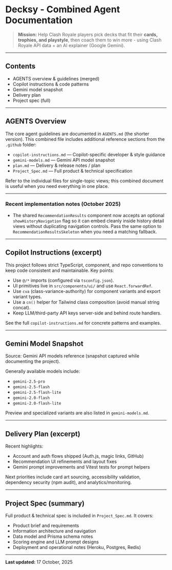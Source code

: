 # Decksy - Combined Agent Documentation

> **Mission:** Help Clash Royale players pick decks that fit their **cards, trophies, and playstyle**, then coach them to win more - using Clash Royale API data + an AI explainer (Google Gemini).

---

## Contents

- AGENTS overview & guidelines (merged)
- Copilot instructions & code patterns
- Gemini model snapshot
- Delivery plan
- Project spec (full)

---

## AGENTS Overview

The core agent guidelines are documented in `AGENTS.md` (the shorter version). This combined file includes additional reference sections from the `.github` folder:

- `copilot-instructions.md` — Copilot-specific developer & style guidance
- `gemini-models.md` — Gemini API model snapshot
- `plan.md` — Delivery & release notes / plan
- `Project_Spec.md` — Full product & technical specification

Refer to the individual files for single-topic views; this combined document is useful when you need everything in one place.

---

### Recent implementation notes (October 2025)

- The shared `RecommendationResults` component now accepts an optional `showHistoryNavigation` flag so it can embed cleanly inside history detail views without duplicating navigation controls. Pass the same option to `RecommendationResultsSkeleton` when you need a matching fallback.

---

## Copilot Instructions (excerpt)

This project follows strict TypeScript, component, and repo conventions to keep code consistent and maintainable. Key points:

- Use `@/*` imports (configured via `tsconfig.json`).
- UI primitives live in `src/components/ui/` and use `React.forwardRef`.
- Use `cva` (class-variance-authority) for component variants and export variant types.
- Use a `cn()` helper for Tailwind class composition (avoid manual string concat).
- Keep LLM/third-party API keys server-side and behind route handlers.

See the full `copilot-instructions.md` for concrete patterns and examples.

---

## Gemini Model Snapshot

Source: Gemini API models reference (snapshot captured while documenting the project).

Generally available models include:
- `gemini-2.5-pro`
- `gemini-2.5-flash`
- `gemini-2.5-flash-lite`
- `gemini-2.0-flash`
- `gemini-2.0-flash-lite`

Preview and specialized variants are also listed in `gemini-models.md`.

---

## Delivery Plan (excerpt)

Recent highlights:

- Account and auth flows shipped (Auth.js, magic links, GitHub)
- Recommendation UI refinements and layout fixes
- Gemini prompt improvements and Vitest tests for prompt helpers

Next priorities include card art sourcing, accessibility validation, dependency security (npm audit), and analytics/monitoring.

---

## Project Spec (summary)

Full product & technical spec is included in `Project_Spec.md`. It covers:

- Product brief and requirements
- Information architecture and navigation
- Data model and Prisma schema notes
- Scoring engine and LLM prompt designs
- Deployment and operational notes (Heroku, Postgres, Redis)

---

**Last updated:** 17 October, 2025